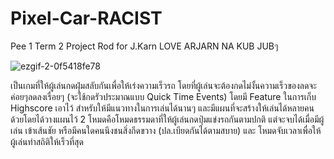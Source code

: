 # Pixel-Car-RACIST
Pee 1 Term 2 Project Rod for J.Karn LOVE ARJARN NA KUB JUBๆ 

![ezgif-2-0f5418fe78](https://github.com/Sonaticspink/Pixel-Car-RACIST/assets/88589797/0223ec6d-a7cb-4499-81f8-d7a10b0197c5)

เป็นเกมที่ให้ผู้เล่นกดฝุ่มสลับกันเพื่อให้เร่งความเร็วรถ โดยที่ผู้เล่นจะต้องกดไม่งั้นความเร็วของลดจะค่อยๆลดลงเรื่อยๆ (จะใช้กดรัวประมาณแบบ Quick Time Events) โดยมี Feature ในการเก็บ
Highscore เอาไว้ สำหรับให้มีแนวทางในการเล่นได้นานๆ และมีแผนที่จะสร้างให้เล่นได้หลายคนด้วยโดยได้วางแผนไว้ 2 โหมดคือโหมดธรรมดาที่ให้ผู้เล่นกดปุ่มแข่งรถกันตามปกติ แต่จะจบได้เมื่อมีผู้เล่น
เข้าเส้นชัย หรือมีคนใดคนนึงชนสิ่งกีดขวาง (ปล.เบียดกันได้ตามสบาย) และ โหมดจับเวลาเพื่อให้ผู้เล่นทำสถิติให้เร็วที่สุด
